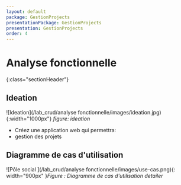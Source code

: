 ```yaml
---
layout: default
package: GestionProjects
presentationPackage: GestionProjects
presentation: GestionProjects
order: 4
---
```

# Analyse fonctionnelle
{:class="sectionHeader"}

<!-- new slide -->
## Ideation

![Ideation](/lab_crud/analyse fonctionnelle/images/ideation.jpg){:width="1000px"}
*figure: ideation*

<!-- note -->
- Créez une application web qui permettra:
-  gestion des projets 
  

<!-- new slide -->
## Diagramme de cas d'utilisation 

![Pôle social ](/lab_crud/analyse fonctionnelle/images/use-cas.png){: width="900px" }*Figure : Diagramme de cas d'utilisation detailer*


<!-- new slide -->